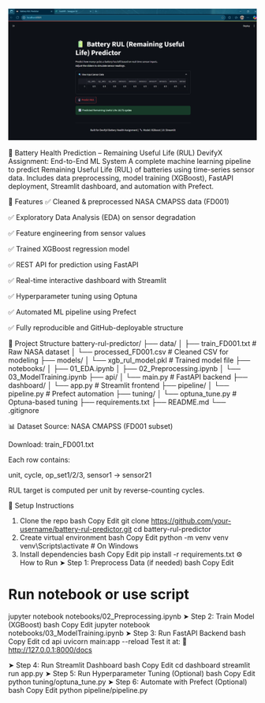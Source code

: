 ![alt text](image.png)

🔋 Battery Health Prediction – Remaining Useful Life (RUL)
DevifyX Assignment: End-to-End ML System
A complete machine learning pipeline to predict Remaining Useful Life (RUL) of batteries using time-series sensor data. Includes data preprocessing, model training (XGBoost), FastAPI deployment, Streamlit dashboard, and automation with Prefect.

🚀 Features
✅ Cleaned & preprocessed NASA CMAPSS data (FD001)

✅ Exploratory Data Analysis (EDA) on sensor degradation

✅ Feature engineering from sensor values

✅ Trained XGBoost regression model

✅ REST API for prediction using FastAPI

✅ Real-time interactive dashboard with Streamlit

✅ Hyperparameter tuning using Optuna

✅ Automated ML pipeline using Prefect

✅ Fully reproducible and GitHub-deployable structure


📁 Project Structure
battery-rul-predictor/
├── data/
│   ├── train_FD001.txt             # Raw NASA dataset
│   └── processed_FD001.csv         # Cleaned CSV for modeling
├── models/
│   └── xgb_rul_model.pkl           # Trained model file
├── notebooks/
│   ├── 01_EDA.ipynb
│   ├── 02_Preprocessing.ipynb
│   └── 03_ModelTraining.ipynb
├── api/
│   └── main.py                     # FastAPI backend
├── dashboard/
│   └── app.py                      # Streamlit frontend
├── pipeline/
│   └── pipeline.py                 # Prefect automation
├── tuning/
│   └── optuna_tune.py              # Optuna-based tuning
├── requirements.txt
├── README.md
└── .gitignore


📊 Dataset
Source: NASA CMAPSS (FD001 subset)

Download: train_FD001.txt

Each row contains:

unit, cycle, op_set1/2/3, sensor1 → sensor21

RUL target is computed per unit by reverse-counting cycles.



🔧 Setup Instructions
1. Clone the repo
bash
Copy
Edit
git clone https://github.com/your-username/battery-rul-predictor.git
cd battery-rul-predictor
2. Create virtual environment
bash
Copy
Edit
python -m venv venv
venv\Scripts\activate  # On Windows
3. Install dependencies
bash
Copy
Edit
pip install -r requirements.txt
⚙️ How to Run
➤ Step 1: Preprocess Data (if needed)
bash
Copy
Edit
# Run notebook or use script
jupyter notebook notebooks/02_Preprocessing.ipynb
➤ Step 2: Train Model (XGBoost)
bash
Copy
Edit
jupyter notebook notebooks/03_ModelTraining.ipynb
➤ Step 3: Run FastAPI Backend
bash
Copy
Edit
cd api
uvicorn main:app --reload
Test it at:
📄 http://127.0.0.1:8000/docs

➤ Step 4: Run Streamlit Dashboard
bash
Copy
Edit
cd dashboard
streamlit run app.py
➤ Step 5: Run Hyperparameter Tuning (Optional)
bash
Copy
Edit
python tuning/optuna_tune.py
➤ Step 6: Automate with Prefect (Optional)
bash
Copy
Edit
python pipeline/pipeline.py